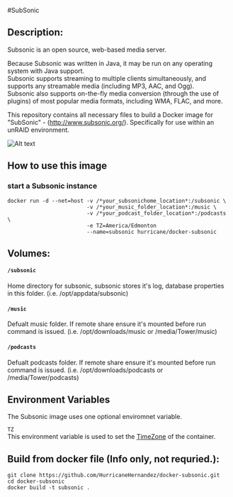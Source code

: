 #SubSonic

## Description:

Subsonic is an open source, web-based media server.  
  
Because Subsonic was written in Java, it may be run on any operating system with Java support.  
Subsonic supports streaming to multiple clients simultaneously, and supports any streamable media (including MP3, AAC, and Ogg).  
Subsonic also supports on-the-fly media conversion (through the use of plugins) of most popular media formats, including WMA, FLAC, and more.  
  
This repository contains all necessary files to build a Docker image for "SubSonic" - (http://www.subsonic.org/).
Specifically for use within an unRAID environment.


![Alt text](http://i.imgur.com/ue0BK5z.png "")

## How to use this image

### start a Subsonic instance

```
docker run -d --net=host -v /*your_subsonichome_location*:/subsonic \
                         -v /*your_music_folder_location*:/music \
                         -v /*your_podcast_folder_location*:/podcasts \
                         -e TZ=America/Edmonton
                         --name=subsonic hurricane/docker-subsonic
```

## Volumes:

#### `/subsonic`

Home directory for subsonic, subsonic stores it's log, database properties in this folder. (i.e. /opt/appdata/subsonic)

#### `/music`

Defualt music folder. If remote share ensure it's mounted before run command is issued. 
(i.e. /opt/downloads/music or /media/Tower/music)

#### `/podcasts`

Defualt podcasts folder. If remote share ensure it's mounted before run command is issued.
(i.e. /opt/downloads/podcasts or /media/Tower/podcasts)

## Environment Variables

The Subsonic image uses one optional enviromnet variable.

`TZ`  
This environment variable is used to set the [TimeZone] of the container.

[TimeZone]: http://en.wikipedia.org/wiki/List_of_tz_database_time_zones


## Build from docker file (Info only, not requried.):

```
git clone https://github.com/HurricaneHernandez/docker-subsonic.git 
cd docker-subsonic
docker build -t subsonic . 
```
